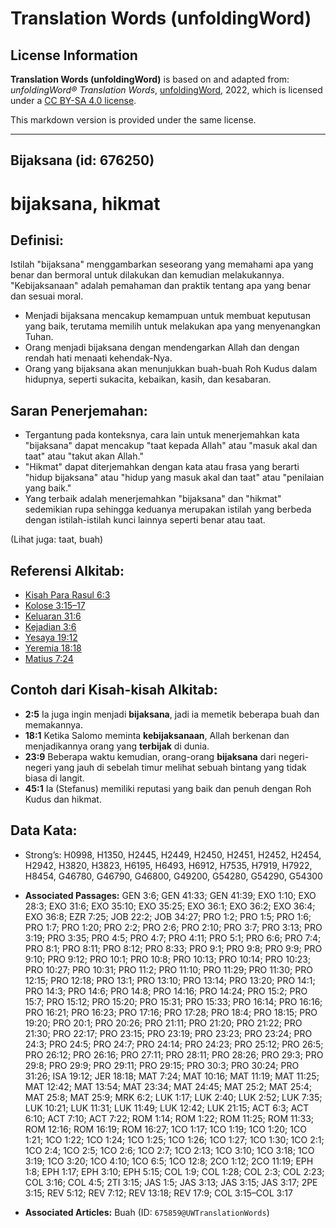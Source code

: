 # Translation Words (unfoldingWord)

## License Information

**Translation Words (unfoldingWord)** is based on and adapted from: _unfoldingWord® Translation Words_, [unfoldingWord](https://unfoldingword.org/utw), 2022, which is licensed under a [CC BY-SA 4.0 license](https://creativecommons.org/licenses/by-sa/4.0/legalcode.en).

This markdown version is provided under the same license.



--------------------------------

## Bijaksana (id: 676250)

bijaksana, hikmat
=================

Definisi:
---------

Istilah "bijaksana" menggambarkan seseorang yang memahami apa yang benar dan bermoral untuk dilakukan dan kemudian melakukannya. "Kebijaksanaan" adalah pemahaman dan praktik tentang apa yang benar dan sesuai moral.

* Menjadi bijaksana mencakup kemampuan untuk membuat keputusan yang baik, terutama memilih untuk melakukan apa yang menyenangkan Tuhan.
* Orang menjadi bijaksana dengan mendengarkan Allah dan dengan rendah hati menaati kehendak\-Nya.
* Orang yang bijaksana akan menunjukkan buah\-buah Roh Kudus dalam hidupnya, seperti sukacita, kebaikan, kasih, dan kesabaran.

Saran Penerjemahan:
-------------------

* Tergantung pada konteksnya, cara lain untuk menerjemahkan kata "bijaksana" dapat mencakup "taat kepada Allah" atau "masuk akal dan taat" atau "takut akan Allah."
* "Hikmat" dapat diterjemahkan dengan kata atau frasa yang berarti "hidup bijaksana" atau "hidup yang masuk akal dan taat" atau "penilaian yang baik."
* Yang terbaik adalah menerjemahkan "bijaksana" dan "hikmat" sedemikian rupa sehingga keduanya merupakan istilah yang berbeda dengan istilah\-istilah kunci lainnya seperti benar atau taat.

(Lihat juga: taat, buah)

Referensi Alkitab:
------------------

* [Kisah Para Rasul 6:3](https://ref.ly/Acts0:0)
* [Kolose 3:15–17](https://ref.ly/Col3:15-Col3:17)
* [Keluaran 31:6](https://ref.ly/Exod31:6)
* [Kejadian 3:6](https://ref.ly/Gen3:6)
* [Yesaya 19:12](https://ref.ly/Isa19:12)
* [Yeremia 18:18](https://ref.ly/Jer18:18)
* [Matius 7:24](https://ref.ly/Matt7:24)

Contoh dari Kisah\-kisah Alkitab:
---------------------------------

* **2:5** Ia juga ingin menjadi **bijaksana**, jadi ia memetik beberapa buah dan memakannya.
* **18:1** Ketika Salomo meminta **kebijaksanaan**, Allah berkenan dan menjadikannya orang yang **terbijak** di dunia.
* **23:9** Beberapa waktu kemudian, orang\-orang **bijaksana** dari negeri\-negeri yang jauh di sebelah timur melihat sebuah bintang yang tidak biasa di langit.
* **45:1** Ia (Stefanus) memiliki reputasi yang baik dan penuh dengan Roh Kudus dan hikmat.

Data Kata:
----------

* Strong’s: H0998, H1350, H2445, H2449, H2450, H2451, H2452, H2454, H2942, H3820, H3823, H6195, H6493, H6912, H7535, H7919, H7922, H8454, G46780, G46790, G46800, G49200, G54280, G54290, G54300

* **Associated Passages:** GEN 3:6; GEN 41:33; GEN 41:39; EXO 1:10; EXO 28:3; EXO 31:6; EXO 35:10; EXO 35:25; EXO 36:1; EXO 36:2; EXO 36:4; EXO 36:8; EZR 7:25; JOB 22:2; JOB 34:27; PRO 1:2; PRO 1:5; PRO 1:6; PRO 1:7; PRO 1:20; PRO 2:2; PRO 2:6; PRO 2:10; PRO 3:7; PRO 3:13; PRO 3:19; PRO 3:35; PRO 4:5; PRO 4:7; PRO 4:11; PRO 5:1; PRO 6:6; PRO 7:4; PRO 8:1; PRO 8:11; PRO 8:12; PRO 8:33; PRO 9:1; PRO 9:8; PRO 9:9; PRO 9:10; PRO 9:12; PRO 10:1; PRO 10:8; PRO 10:13; PRO 10:14; PRO 10:23; PRO 10:27; PRO 10:31; PRO 11:2; PRO 11:10; PRO 11:29; PRO 11:30; PRO 12:15; PRO 12:18; PRO 13:1; PRO 13:10; PRO 13:14; PRO 13:20; PRO 14:1; PRO 14:3; PRO 14:6; PRO 14:8; PRO 14:16; PRO 14:24; PRO 15:2; PRO 15:7; PRO 15:12; PRO 15:20; PRO 15:31; PRO 15:33; PRO 16:14; PRO 16:16; PRO 16:21; PRO 16:23; PRO 17:16; PRO 17:28; PRO 18:4; PRO 18:15; PRO 19:20; PRO 20:1; PRO 20:26; PRO 21:11; PRO 21:20; PRO 21:22; PRO 21:30; PRO 22:17; PRO 23:15; PRO 23:19; PRO 23:23; PRO 23:24; PRO 24:3; PRO 24:5; PRO 24:7; PRO 24:14; PRO 24:23; PRO 25:12; PRO 26:5; PRO 26:12; PRO 26:16; PRO 27:11; PRO 28:11; PRO 28:26; PRO 29:3; PRO 29:8; PRO 29:9; PRO 29:11; PRO 29:15; PRO 30:3; PRO 30:24; PRO 31:26; ISA 19:12; JER 18:18; MAT 7:24; MAT 10:16; MAT 11:19; MAT 11:25; MAT 12:42; MAT 13:54; MAT 23:34; MAT 24:45; MAT 25:2; MAT 25:4; MAT 25:8; MAT 25:9; MRK 6:2; LUK 1:17; LUK 2:40; LUK 2:52; LUK 7:35; LUK 10:21; LUK 11:31; LUK 11:49; LUK 12:42; LUK 21:15; ACT 6:3; ACT 6:10; ACT 7:10; ACT 7:22; ROM 1:14; ROM 1:22; ROM 11:25; ROM 11:33; ROM 12:16; ROM 16:19; ROM 16:27; 1CO 1:17; 1CO 1:19; 1CO 1:20; 1CO 1:21; 1CO 1:22; 1CO 1:24; 1CO 1:25; 1CO 1:26; 1CO 1:27; 1CO 1:30; 1CO 2:1; 1CO 2:4; 1CO 2:5; 1CO 2:6; 1CO 2:7; 1CO 2:13; 1CO 3:10; 1CO 3:18; 1CO 3:19; 1CO 3:20; 1CO 4:10; 1CO 6:5; 1CO 12:8; 2CO 1:12; 2CO 11:19; EPH 1:8; EPH 1:17; EPH 3:10; EPH 5:15; COL 1:9; COL 1:28; COL 2:3; COL 2:23; COL 3:16; COL 4:5; 2TI 3:15; JAS 1:5; JAS 3:13; JAS 3:15; JAS 3:17; 2PE 3:15; REV 5:12; REV 7:12; REV 13:18; REV 17:9; COL 3:15–COL 3:17
* **Associated Articles:** Buah (ID: `675859@UWTranslationWords`)

